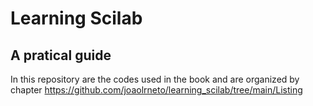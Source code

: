 # Learning Scilab
## A pratical guide

In this repository are the codes used in the book and are organized by chapter https://github.com/joaolrneto/learning_scilab/tree/main/Listing
 
